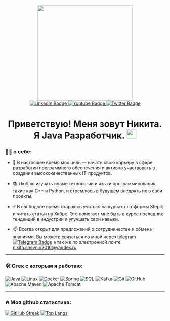 <div id="header" align="center">
  <img src="https://media2.giphy.com/media/v1.Y2lkPTc5MGI3NjExZGphNXdqZ2RzdmpmNGo1YjF1eG52eTBobHExdnd4Y3gyOGozbXNsdiZlcD12MV9pbnRlcm5hbF9naWZfYnlfaWQmY3Q9Zw/WYNPuf7UqQv6gKCyv9/giphy.webp" width="300"/>
</div>
<div id="badges" align="center">
  <a href="your-linkedin-URL">
    <img src="https://img.shields.io/badge/LinkedIn-blue?style=for-the-badge&logo=linkedin&logoColor=white" alt="LinkedIn Badge"/>
  </a>
  <a href="your-youtube-URL">
    <img src="https://img.shields.io/badge/YouTube-red?style=for-the-badge&logo=youtube&logoColor=white" alt="Youtube Badge"/>
  </a>
  <a href="your-twitter-URL">
    <img src="https://img.shields.io/badge/Twitter-blue?style=for-the-badge&logo=twitter&logoColor=white" alt="Twitter Badge"/>
  </a>
</div>
<div id="badges" align="center">
  <img src="https://komarev.com/ghpvc/?username=NikitaShevnin&style=flat-square&color=blue" alt=""/>
</div>
<h1 style="text-align: center;">
  Приветствую! Меня зовут Никита. Я Java Разработчик.
  <img src="https://media.giphy.com/media/hvRJCLFzcasrR4ia7z/giphy.gif" width="30px"/>
</h1>

### :man_technologist: о себе:

- :telescope: В настоящее время моя цель — начать свою карьеру в сфере разработки программного обеспечения и активно участвовать в создании высококачественных IT-продуктов.

- :books: Люблю изучать новые технологии и языки программирования, такие как C++ и Python, и стремлюсь в будущем внедрять их в свои проекты.

- :zap: В свободное время стараюсь учиться на курсах платформы Stepik и читать статьи на Хабре. Это помогает мне быть в курсе последних тенденций в индустрии и улучшать свои навыки.

- :mailbox: Всегда открыт для предложений о сотрудничестве и обмена знаниями. Вы можете связаться со мной через telegram [![Telegram Badge](https://img.shields.io/badge/-nikita_shevnin-blue?style=flat&logo=Telegram&logoColor=white)](https://t.me/nikita_shevnin) а так же по электронной почте nikita.shevnin2016@yandex.ru

---

### :hammer_and_wrench: Стек с которым я работаю:

![Java](https://img.shields.io/badge/Java-ED8B00?style=for-the-badge&logo=openjdk&logoColor=white)
![Linux](https://img.shields.io/badge/Linux-FCC624?style=for-the-badge&logo=linux&logoColor=black)
![Docker](https://img.shields.io/badge/Docker-316192?style=for-the-badge&logo=docker&logoColor=white)
![Spring](https://img.shields.io/badge/Spring-6DB33F?style=for-the-badge&logo=spring&logoColor=white)
![SQL](https://img.shields.io/badge/SQL-003B57?style=for-the-badge&labelColor=black&logo=sqlite&logoColor=white)
![Kafka](https://img.shields.io/badge/Apache_Kafka-231F20?style=for-the-badge&logo=apache-kafka&logoColor=white)
![Git](https://img.shields.io/badge/git-%23F05033.svg?style=for-the-badge&logo=git&logoColor=white)
![GitHub](https://img.shields.io/badge/github-%23121011.svg?style=for-the-badge&logo=github&logoColor=white)
![Apache Maven](https://img.shields.io/badge/Apache%20Maven-C71A36?style=for-the-badge&logo=Apache%20Maven&logoColor=white)
![Apache Tomcat](https://img.shields.io/badge/apache%20tomcat-%23F8DC75.svg?style=for-the-badge&logo=apache-tomcat&logoColor=black)

---

### :fire: Моя github статистика: 
[![GitHub Streak](https://streak-stats.demolab.com?user=NikitaSHevnin&theme=transparent&hide_border=true&mode=weekly&fire=FF2222&dates=2C68F6&currStreakLabel=2C68F6&currStreakNum=2C68F6)](https://git.io/streak-stats)
[![Top Langs](https://github-readme-stats.vercel.app/api/top-langs/?username=NikitaSHevnin&layout=compact&theme=vision-friendly-dark)](https://github.com/anuraghazra/github-readme-stats)
